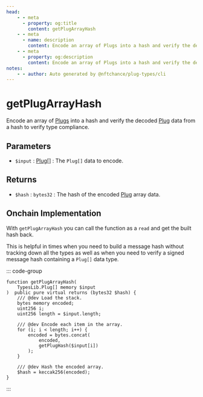 ```yaml
---
head:
    - - meta
      - property: og:title
        content: getPlugArrayHash
    - - meta
      - name: description
        content: Encode an array of Plugs into a hash and verify the decoded data to verify type compliance.
    - - meta
      - property: og:description
        content: Encode an array of Plugs into a hash and verify the decoded data to verify type compliance.
notes:
    - - author: Auto generated by @nftchance/plug-types/cli
---
```


# getPlugArrayHash

Encode an array of [Plugs](/generated/base-types/Plug) into a hash and verify the decoded [Plug](/generated/base-types/Plug) data from a hash to verify type compliance.

## Parameters

- `$input` : [Plug[]](/generated/base-types/Plug) : The `Plug[]` data to encode.

## Returns

- `$hash` : `bytes32` : The hash of the encoded [Plug](/generated/base-types/Plug) array data.

## Onchain Implementation

With `getPlugArrayHash` you can call the function as a `read` and get the built hash back. 
    
This is helpful in times when you need to build a message hash without tracking down all the types as well as when you need to verify a signed message hash containing a `Plug[]` data type.

::: code-group

``` solidity [Types.sol:getPlugArrayHash]
function getPlugArrayHash(
	TypesLib.Plug[] memory $input
)  public pure virtual returns (bytes32 $hash) {
	/// @dev Load the stack.
	bytes memory encoded;
	uint256 i;
	uint256 length = $input.length;

	/// @dev Encode each item in the array.
	for (i; i < length; i++) {
		encoded = bytes.concat(
			encoded,
			getPlugHash($input[i])
		);
	}
	
	/// @dev Hash the encoded array.
	$hash = keccak256(encoded);
}
``` 

:::